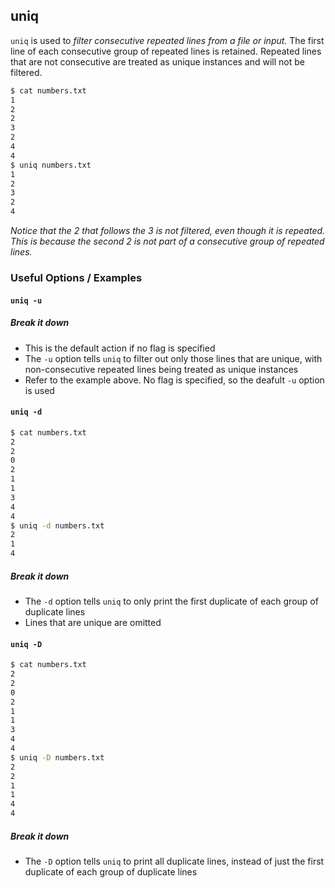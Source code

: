---
---

uniq
--

`uniq` is used to _filter consecutive repeated lines from a file or input._ The first line of each consecutive group of repeated lines is retained. Repeated lines that are not consecutive are treated as unique instances and will not be filtered.

~~~ bash
$ cat numbers.txt
1
2
2
3
2
4
4
$ uniq numbers.txt
1
2
3
2
4
~~~

<!--more-->

_Notice that the 2 that follows the 3 is not filtered, even though it is repeated. This is because the second 2 is not part of a consecutive group of repeated lines._

### Useful Options / Examples

#### `uniq -u`

##### Break it down

 * This is the default action if no flag is specified
 * The `-u` option tells `uniq` to filter out only those lines that are unique, with non-consecutive repeated lines being treated as unique instances
 * Refer to the example above. No flag is specified, so the deafult `-u` option is used

#### `uniq -d`

~~~ bash
$ cat numbers.txt
2
2
0
2
1
1
3
4
4
$ uniq -d numbers.txt
2
1
4
~~~

##### Break it down

 * The `-d` option tells `uniq` to only print the first duplicate of each group of duplicate lines
 * Lines that are unique are omitted

#### `uniq -D`

~~~ bash
$ cat numbers.txt
2
2
0
2
1
1
3
4
4
$ uniq -D numbers.txt
2
2
1
1
4
4
~~~

##### Break it down

 * The `-D` option tells `uniq` to print all duplicate lines, instead of just the first duplicate of each group of duplicate lines







